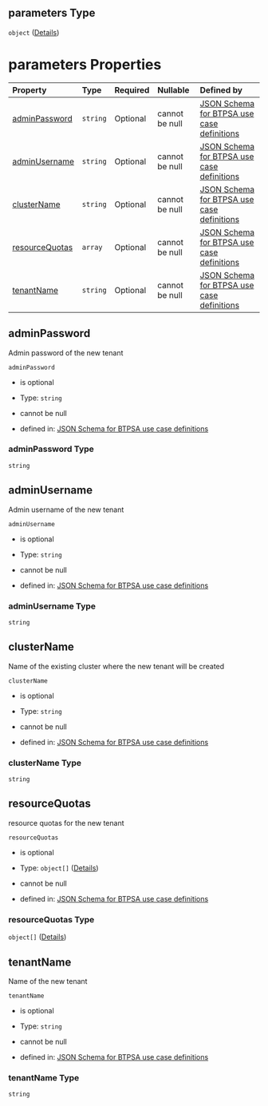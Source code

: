 ## parameters Type

`object` ([Details](btpsa-usecase-properties-services-items-allof-1-then-allof-32-then-allof-2-then-properties-parameters.md))

# parameters Properties

| Property                          | Type     | Required | Nullable       | Defined by                                                                                                                                                                                                                                                                                                      |
| :-------------------------------- | :------- | :------- | :------------- | :-------------------------------------------------------------------------------------------------------------------------------------------------------------------------------------------------------------------------------------------------------------------------------------------------------------- |
| [adminPassword](#adminpassword)   | `string` | Optional | cannot be null | [JSON Schema for BTPSA use case definitions](btpsa-usecase-properties-services-items-allof-1-then-allof-32-then-allof-2-then-properties-parameters-properties-adminpassword.md "undefined#/properties/services/items/allOf/1/then/allOf/32/then/allOf/2/then/properties/parameters/properties/adminPassword")   |
| [adminUsername](#adminusername)   | `string` | Optional | cannot be null | [JSON Schema for BTPSA use case definitions](btpsa-usecase-properties-services-items-allof-1-then-allof-32-then-allof-2-then-properties-parameters-properties-adminusername.md "undefined#/properties/services/items/allOf/1/then/allOf/32/then/allOf/2/then/properties/parameters/properties/adminUsername")   |
| [clusterName](#clustername)       | `string` | Optional | cannot be null | [JSON Schema for BTPSA use case definitions](btpsa-usecase-properties-services-items-allof-1-then-allof-32-then-allof-2-then-properties-parameters-properties-clustername.md "undefined#/properties/services/items/allOf/1/then/allOf/32/then/allOf/2/then/properties/parameters/properties/clusterName")       |
| [resourceQuotas](#resourcequotas) | `array`  | Optional | cannot be null | [JSON Schema for BTPSA use case definitions](btpsa-usecase-properties-services-items-allof-1-then-allof-32-then-allof-2-then-properties-parameters-properties-resourcequotas.md "undefined#/properties/services/items/allOf/1/then/allOf/32/then/allOf/2/then/properties/parameters/properties/resourceQuotas") |
| [tenantName](#tenantname)         | `string` | Optional | cannot be null | [JSON Schema for BTPSA use case definitions](btpsa-usecase-properties-services-items-allof-1-then-allof-32-then-allof-2-then-properties-parameters-properties-tenantname.md "undefined#/properties/services/items/allOf/1/then/allOf/32/then/allOf/2/then/properties/parameters/properties/tenantName")         |

## adminPassword

Admin password of the new tenant

`adminPassword`

*   is optional

*   Type: `string`

*   cannot be null

*   defined in: [JSON Schema for BTPSA use case definitions](btpsa-usecase-properties-services-items-allof-1-then-allof-32-then-allof-2-then-properties-parameters-properties-adminpassword.md "undefined#/properties/services/items/allOf/1/then/allOf/32/then/allOf/2/then/properties/parameters/properties/adminPassword")

### adminPassword Type

`string`

## adminUsername

Admin username of the new tenant

`adminUsername`

*   is optional

*   Type: `string`

*   cannot be null

*   defined in: [JSON Schema for BTPSA use case definitions](btpsa-usecase-properties-services-items-allof-1-then-allof-32-then-allof-2-then-properties-parameters-properties-adminusername.md "undefined#/properties/services/items/allOf/1/then/allOf/32/then/allOf/2/then/properties/parameters/properties/adminUsername")

### adminUsername Type

`string`

## clusterName

Name of the existing cluster where the new tenant will be created

`clusterName`

*   is optional

*   Type: `string`

*   cannot be null

*   defined in: [JSON Schema for BTPSA use case definitions](btpsa-usecase-properties-services-items-allof-1-then-allof-32-then-allof-2-then-properties-parameters-properties-clustername.md "undefined#/properties/services/items/allOf/1/then/allOf/32/then/allOf/2/then/properties/parameters/properties/clusterName")

### clusterName Type

`string`

## resourceQuotas

resource quotas for the new tenant

`resourceQuotas`

*   is optional

*   Type: `object[]` ([Details](btpsa-usecase-properties-services-items-allof-1-then-allof-32-then-allof-2-then-properties-parameters-properties-resourcequotas-items.md))

*   cannot be null

*   defined in: [JSON Schema for BTPSA use case definitions](btpsa-usecase-properties-services-items-allof-1-then-allof-32-then-allof-2-then-properties-parameters-properties-resourcequotas.md "undefined#/properties/services/items/allOf/1/then/allOf/32/then/allOf/2/then/properties/parameters/properties/resourceQuotas")

### resourceQuotas Type

`object[]` ([Details](btpsa-usecase-properties-services-items-allof-1-then-allof-32-then-allof-2-then-properties-parameters-properties-resourcequotas-items.md))

## tenantName

Name of the new tenant

`tenantName`

*   is optional

*   Type: `string`

*   cannot be null

*   defined in: [JSON Schema for BTPSA use case definitions](btpsa-usecase-properties-services-items-allof-1-then-allof-32-then-allof-2-then-properties-parameters-properties-tenantname.md "undefined#/properties/services/items/allOf/1/then/allOf/32/then/allOf/2/then/properties/parameters/properties/tenantName")

### tenantName Type

`string`
